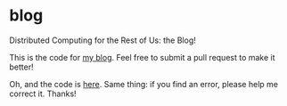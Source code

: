 # blog
Distributed Computing for the Rest of Us: the Blog!

This is the code for [my blog](https://pythoncomputing.com/blog/). Feel free to submit a pull request to make it better!

Oh, and the code is [here](https://github.com/fpierfed/blog-code). Same thing: if you find an error, please help me correct it. Thanks!
